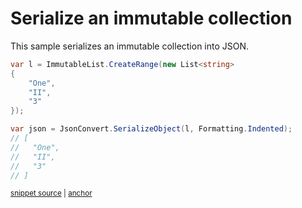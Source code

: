 # Serialize an immutable collection

This sample serializes an immutable collection into JSON.

<!-- snippet: SerializeImmutableCollections -->
<a id='snippet-serializeimmutablecollections'></a>
```cs
var l = ImmutableList.CreateRange(new List<string>
{
    "One",
    "II",
    "3"
});

var json = JsonConvert.SerializeObject(l, Formatting.Indented);
// [
//   "One",
//   "II",
//   "3"
// ]
```
<sup><a href='/src/Tests/Documentation/Samples/Serializer/SerializeImmutableCollections.cs#L35-L49' title='Snippet source file'>snippet source</a> | <a href='#snippet-serializeimmutablecollections' title='Start of snippet'>anchor</a></sup>
<!-- endSnippet -->
